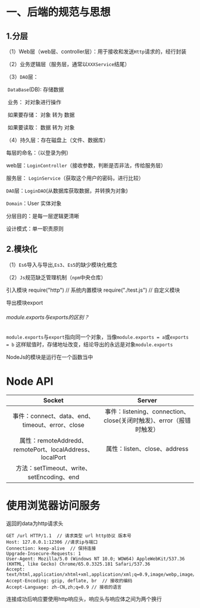 # 一、后端的规范与思想

## 1.分层

（1）Web层（web层、controller层）：用于接收和发送`Http`请求的，经行封装

（2）业务逻辑层（服务层，通常以`XXXService`结尾）

（3）`DAO`层：

​		`DataBase`(DB): 存储数据

​		业务： 对对象进行操作

​		如果要存储： 对象 转为 数据

​		如果要读取： 数据 转为 对象

（4）持久层：存在磁盘上（文件、数据库）


每层的命名：（以登录为例）

web层：`LoginController`（接收参数，判断是否非法，传给服务层）

服务层： `LoginService`（获取这个用户的密码，进行比较）

`DAO`层：`LoginDAO`(从数据库获取数据，并转换为对象)

`Domain`：User 实体对象


分层目的：是每一层逻辑更清晰

设计模式：单一职责原则

## 2.模块化

（1）`Es6`导入与导出,`Es3`、`Es5`的缺少模块化概念

（2）`Js`规范缺乏管理机制（`npm`中央仓库）

引入模块
require("http")       // 系统内置模块
require("./test.js") // 自定义模块

导出模块export

###### module.exports与exports的区别？

`module.exports`与`export`指向同一个对象，当像`module.exports = a`或`exports = b` 这样赋值时，存储地址改变，结论导出的永远是对象`module.exports`



NodeJs的模块是运行在一个函数当中



# Node API

|                          Socket                          |                            Server                            |
| :------------------------------------------------------: | :----------------------------------------------------------: |
|     事件：connect、data、end、timeout、error、close      | 事件：listening、connection、close(关闭时触发)、error（报错时触发） |
| 属性：remoteAddredd、remotePort、localAddress、localPort |                 属性：listen、close、address                 |
|        方法：setTimeout、write、setEncoding、end         |                                                              |

# 使用浏览器访问服务

返回的data为http请求头

```
GET /url HTTP/1.1  // 请求类型 url http协议 版本号
Host: 127.0.0.1:12306 //请求ip与端口
Connection: keep-alive  // 保持连接
Upgrade-Insecure-Requests: 1
User-Agent: Mozilla/5.0 (Windows NT 10.0; WOW64) AppleWebKit/537.36 (KHTML, like Gecko) Chrome/65.0.3325.181 Safari/537.36
Accept: text/html,application/xhtml+xml,application/xml;q=0.9,image/webp,image/apng,*/*;q=0.8
Accept-Encoding: gzip, deflate, br  // 接收的编码
Accept-Language: zh-CN,zh;q=0.9 // 接收的语言
```

连接成功后响应要使用http响应头，响应头与响应体之间为两个换行

